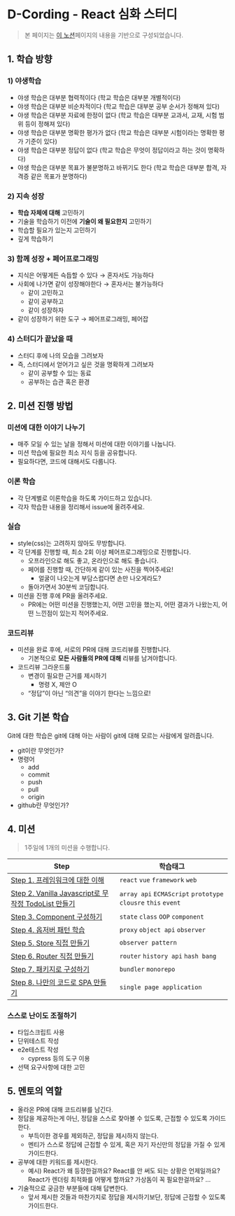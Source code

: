 # D-Cording - React 심화 스터디

> 본 페이지는 [이 노션](https://junilhwang.notion.site/8a696794843742b981e3be6143260301)페이지의 내용을 기반으로 구성되었습니다.

## 1. 학습 방향

### 1) 야생학습

- 야생 학습은 대부분 협력적이다 (학교 학습은 대부분 개별적이다)
- 야생 학습은 대부분 비순차적이다 (학교 학습은 대부분 공부 순서가 정해져 있다)
- 야생 학습은 대부분 자료에 한정이 없다 (학교 학습은 대부분 교과서, 교재, 시험 범위 등이 정해져 있다)
- 야생 학습은 대부분 명확한 평가가 없다 (학교 학습은 대부분 시험이라는 명확한 평가 기준이 있다)
- 야생 학습은 대부분 정답이 없다 (학교 학습은 무엇이 정답이라고 하는 것이 명확하다)
- 야생 학습은 대부분 목표가 불분명하고 바뀌기도 한다 (학교 학습은 대부분 합격, 자격증 같은 목표가 분명하다)

### 2) 지속 성장

- **학습 자체에 대해** 고민하기
- 기술을 학습하기 이전에 **기술이 왜 필요한지** 고민하기
- 학습할 필요가 있는지 고민하기
- 깊게 학습하기

### 3) 함께 성장 + 페어프로그래밍

- 지식은 어떻게든 슥듭할 수 있다 → 혼자서도 가능하다
- 사회에 나가면 같이 성장해야한다  → 혼자서는 불가능하다
  - 같이 고민하고
  - 같이 공부하고
  - 같이 성장하자
- 같이 성장하기 위한 도구 → 페어프로그래밍, 페어잡

### 4) 스터디가 끝났을 때

- 스터디 후에 나의 모습을 그려보자
- 즉, 스터디에서 얻어가고 싶은 것을 명확하게 그려보자
  - 같이 공부할 수 있는 동료
  - 공부하는 습관 혹은 환경

## 2. 미션 진행 방법

### 미션에 대한 이야기 나누기

- 매주 모일 수 있는 날을 정해서 미션에 대한 이야기를 나눕니다.
- 미션 학습에 필요한 최소 지식 등을 공유합니다.
- 필요하다면, 코드에 대해서도 다룹니다.

### 이론 학습

- 각 단계별로 이론학습을 하도록 가이드하고 있습니다.
- 각자 학습한 내용을 정리해서 issue에 올려주세요.

### 실습
- style(css)는 고려하지 않아도 무방합니다.
- 각 단계를 진행할 때, 최소 2회 이상 페어프로그래밍으로 진행합니다.
  - 오프라인으로 해도 좋고, 온라인으로 해도 좋습니다.
  - 페어를 진행할 때, 간단하게 같이 있는 사진을 찍어주세요!
    - 얼굴이 나오는게 부담스럽다면 손만 나오게라도?
  - 돌아가면서 30분씩 코딩합니다.
- 미션을 진행 후에 PR을 올려주세요.
  - PR에는 어떤 미션을 진행했는지, 어떤 고민을 했는지, 어떤 결과가 나왔는지, 어떤 느낀점이 있는지 적어주세요.

### 코드리뷰

- 미션을 완료 후에, 서로의 PR에 대해 코드리뷰를 진행합니다.
  - 기본적으로 **모든 사람들의 PR에 대해** 리뷰를 남겨야합니다.
- 코드리뷰 그라운드룰
  - 변경이 필요한 근거를 제시하기
    - 명령 X, 제안 O
  - “정답”이 아닌 “의견”을 이야기 한다는 느낌으로!

## 3. Git 기본 학습

Git에 대한 학습은 git에 대해 아는 사람이 git에 대해 모르는 사람에게 알려줍니다.

- git이란 무엇인가?
- 명령어
  - add
  - commit
  - push
  - pull
  - origin
- github란 무엇인가?

## 4. 미션

> 1주일에 1개의 미션을 수행합니다.

| Step                                                            | 학습태그                                                          |
|-----------------------------------------------------------------|---------------------------------------------------------------|
| [Step 1. 프레임워크에 대한 이해](./docs/step1.md)                         | `react` `vue` `framework` `web`                               |
| [Step 2. Vanilla Javascript로 무작정 TodoList 만들기](./docs/step2.md) | `array api` `ECMAScript` `prototype` `clousre` `this` `event` |
| [Step 3. Component 구성하기](./docs/step3.md)                       | `state` `class` `OOP` `component`                             |
| [Step 4. 옵저버 패턴 학습](./docs/step4.md)                            | `proxy` `object api` `observer`                               |
| [Step 5. Store 직접 만들기](./docs/step5.md)                         | `observer pattern`                                            |
| [Step 6. Router 직접 만들기](./docs/step6.md)                        | `router` `history api` `hash bang`                            |
| [Step 7. 패키지로 구성하기](./docs/step7.md)                            | `bundler` `monorepo`                                          |
| [Step 8. 나만의 코드로 SPA 만들기](./docs/step8.md)                      | `single page application`                                     |

### 스스로 난이도 조절하기

- 타입스크립트 사용
- 단위테스트 작성
- e2e테스트 작성
  - cypress 등의 도구 이용
- 선택 요구사항에 대한 고민

## 5. 멘토의 역할

- 올라온 PR에 대해 코드리뷰를 남긴다.
- 정답을 제공하는게 아닌, 정답을 스스로 찾아볼 수 있도록, 근접할 수 있도록 가이드한다.
  - 부득이한 경우를 제외하곤, 정답을 제시하지 않는다.
  - 멘티가 스스로 정답에 근접할 수 있게, 혹은 자기 자신만의 정답을 가질 수 있게 가이드한다.
- 공부에 대한 키워드를 제시한다.
  - 예시)
    React가 왜 등장한걸까요?
    React를 안 써도 되는 상황은 언제일까요?
    React가 렌더링 최적화를 어떻게 할까요?
    가상돔이 꼭 필요한걸까요?
    …
- 기술적으로 궁금한 부분들에 대해 답변한다.
  - 앞서 제시한 것들과 마찬가지로 정답을 제시하기보단, 정답에 근접할 수 있도록 가이드한다.
